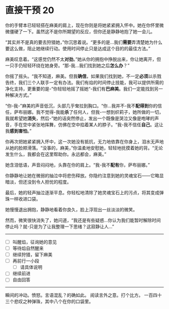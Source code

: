# 直接干预 20

你的手臂本已轻轻搭在麻美的肩上，现在你则是将她紧紧拥入怀中。她在你怀里微微僵硬了一下。虽然这不是你所期望的反应，但你还是静静地抱了她一会儿。

“其实并不是真的要去狩猎她，”你沉思着说。“更多的是...我们**需要**弄清楚她为什么要这么做，阻止她继续行动。使用时间停止只是达成这个目的的最佳方法。”

麻美叹息着。“这感觉仍然不太**对劲**。”她从你的拥抱中挣脱出来，你让她离开，但一只手仍轻轻环绕在她身旁。“那-我...我们找到她之后**怎么办**？”

你摇了摇头。“我不知道，麻美。但我**确信**，如果我们找到她，不一定**必须**以杀戮告终，我们三个人联手一定有办法。我们有焰的时间停止技能，我可以提供所需的净化支持，更重要的是-”你轻轻地摇了摇她“-我们有**巴麻美**。我们一定能找到另一种解决方式。”

“你-我-”麻美的声音低沉，头部几乎耷拉到胸口。“你...我并不-我不**配得到**你的信任，萨布丽娜。我不觉得-我能**杀**了任何人，但我-一想到织莉子，她所做的一切，我就希望她**消失**，然后-”她的话突然停止，发出一个既像是哭泣又像是咆哮的声音，手在空中紧张地挥舞，仿佛在空中掐着某人的脖子。“我-我不信任**自己**。这让我**感到害怕**。”

你再次把她紧紧拥入怀中，这一次她没有抵抗，无力地依靠在你身上，泪水无声地从她的脸颊滑落。“没事的，麻美，”你温柔地安慰她，轻轻地抚摸着她的背。“无论发生什么，我都会在这里帮助你。永远都会，麻美。”

她含泪低语，声音闷闷地，头靠在你的肩上。“我-我不**配有**你，萨布丽娜。”

你静静地让她在微弱的抽泣中将悲伤释放。你隐约注意到她的灵魂宝石——它略显暗淡，但还没到令人担忧的程度。

最后，她的轻声抽泣逐渐平息。你轻松地清除了她灵魂宝石上的污点，将其变成弹珠一样收进口袋。

她慢慢退出拥抱，静静地看着你良久，脸上浮现出一丝淡淡的微笑。

然而，微笑很快消失了，她问道，“我还是有些疑惑...你认为我们能暂时解除时间停止吗？就-只是为了让我整理一下思绪？这寂静让人...”

---

- [ ] 叫醒焰，征询她的意见
- [ ] 等待焰自然醒来
- [ ] 继续狩猎，留下麻美
- [ ] 再前行一小段
  - [ ] 请具体说明
- [ ] 继续前进
- [ ] 自由回答

---

瞬间的冲动。愤怒。言语混乱？的确如此。
阅读言外之意。打个比方。
一百四十三个悲叹之种弹珠，其中八个在你的口袋里。
